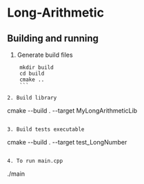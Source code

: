 # Long-Arithmetic

## Building and running
1. Generate build files 
```
    mkdir build
    cd build
    cmake ..
    ```

2. Build library
```
cmake --build . --target MyLongArithmeticLib

```

3. Build tests executable 
```
cmake --build . --target test_LongNumber
```

4. To run main.cpp
```
./main
```
